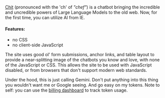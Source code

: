 [Chit](https://chitgpt.netlify.app/) (pronounced with the 'ch' of _"chef"_) is a chatbot bringing the incredible and
uncredible powers of Large Language Models to the old web. Now, for the first time, you can utilize AI from IE.

#### Features:

- no CSS
- no client-side JavaScript


The site uses good ol' form submissions, anchor links, and table layout to provide a near-splitting image of the chatbots
you know and love, with none of the JavaScript or CSS. This allows the site to be used with JavaScript disabled, or
from browsers that don't support modern web standards.

Under the hood, this is just calling Gemini. Don't put anything into this thing you wouldn't want me or Google seeing.
And go easy on my tokens. Note to self: you can use the
[billing dashboard](https://aistudio.google.com/usage?project=gen-lang-client-0633390746) to track token usage.
